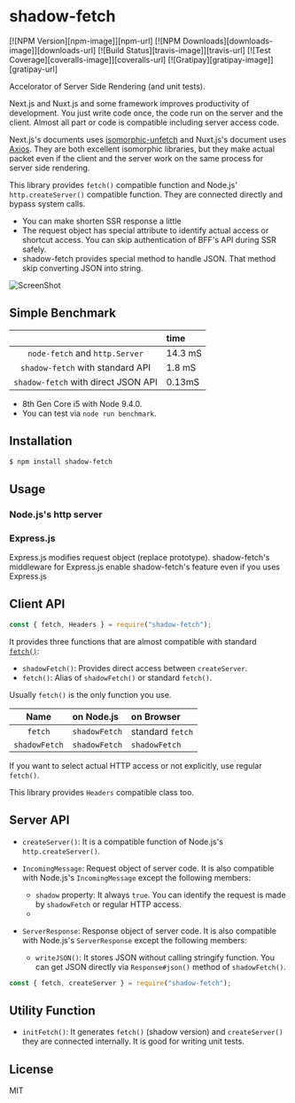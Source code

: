 # shadow-fetch

[![NPM Version][npm-image]][npm-url]
[![NPM Downloads][downloads-image]][downloads-url]
[![Build Status][travis-image]][travis-url]
[![Test Coverage][coveralls-image]][coveralls-url]
[![Gratipay][gratipay-image]][gratipay-url]

Accelorator of Server Side Rendering (and unit tests).

Next.js and Nuxt.js and some framework improves productivity of development.
You just write code once, the code run on the server and the client.
Almost all part or code is compatible including server access code.

Next.js's documents uses [isomorphic-unfetch](https://github.com/developit/unfetch/tree/master/packages/isomorphic-unfetch) and Nuxt.js's document uses [Axios](https://github.com/axios/axios).
They are both excellent isomorphic libraries, but they make actual packet even if the client and the server work on the same process for server side rendering.

This library provides ``fetch()`` compatible function and Node.js' ``http.createServer()`` compatible function.
They are connected directly and bypass system calls.

* You can make shorten SSR response a little
* The request object has special attribute to identify actual access or shortcut access. You can skip authentication of BFF's API during SSR safely.
* shadow-fetch provides special method to handle JSON. That method skip converting JSON into string.

![ScreenShot](https://raw.github.com/shibukawa/shadow-fetch/master/doc/shadow-fetch.png)

## Simple Benchmark

|    | time |
|:-----------:|:-----------|
| ``node-fetch`` and ``http.Server`` | 14.3 mS |
| ``shadow-fetch`` with standard API | 1.8 mS |
| ``shadow-fetch`` with direct JSON API | 0.13mS |

* 8th Gen Core i5 with Node 9.4.0.
* You can test via ``node run benchmark``.

## Installation

```sh
$ npm install shadow-fetch
```

## Usage

### Node.js's http server

### Express.js

Express.js modifies request object (replace prototype). shadow-fetch's middleware for Express.js enable shadow-fetch's feature even if you uses Express.js

## Client API

```js
const { fetch, Headers } = require("shadow-fetch");
```

It provides three functions that are almost compatible with standard [``fetch()``](https://developer.mozilla.org/en-US/docs/Web/API/Fetch_API):

* ``shadowFetch()``: Provides direct access between ``createServer``.
* ``fetch()``: Alias of ``shadowFetch()`` or standard ``fetch()``.

Usually ``fetch()`` is the only function you use.

|  Name  | on Node.js | on Browser |
|:-----------:|:-----------|:------------|
| ``fetch`` | ``shadowFetch`` | standard ``fetch`` |
| ``shadowFetch`` | ``shadowFetch`` | ``shadowFetch`` |

If you want to select actual HTTP access or not explicitly, use regular ``fetch()``.

This library provides ``Headers`` compatible class too.

## Server API

* ``createServer()``: It is a compatible function of Node.js's ``http.createServer()``.
* ``IncomingMessage``: Request object of server code. It is also compatible with Node.js's ``IncomingMessage`` except the following members:

    * ``shadow`` property: It always ``true``. You can identify the request is made by ``shadowFetch`` or regular HTTP access.
    *

* ``ServerResponse``: Response object of server code. It is also compatible with Node.js's ``ServerResponse`` except the following members:

    * ``writeJSON()``: It stores JSON without calling stringify function. You can get JSON directly via ``Response#json()`` method of ``shadowFetch()``.

```js
const { fetch, createServer } = require("shadow-fetch");
```

## Utility Function

* ``initFetch()``: It generates ``fetch()`` (shadow version) and ``createServer()`` they are connected internally. It is good for writing unit tests.


## License

MIT
